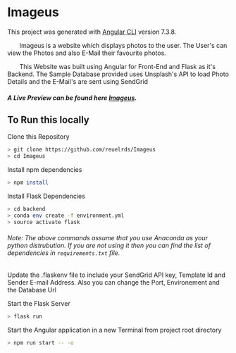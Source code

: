 # Imageus
This project was generated with [Angular CLI](https://github.com/angular/angular-cli) version 7.3.8.

&nbsp;&nbsp;&nbsp;&nbsp;&nbsp;&nbsp; Imageus is a website which displays photos to the user. The User's can view the Photos and also E-Mail their favourite photos.

&nbsp;&nbsp;&nbsp;&nbsp;&nbsp;&nbsp; This Website was built using Angular for Front-End and Flask as it's Backend. The Sample Database provided uses Unsplash's API to load Photo Details and the E-Mail's are sent using SendGrid


#### *A Live Preview can be found here [Imageus](https://reuelrds.github.io/Imageus).*

## To Run this locally

Clone this Repository
```bash
> git clone https://github.com/reuelrds/Imageus
> cd Imageus
```

Install npm dependencies
```bash
> npm install
```

Install Flask Dependencies
```bash
> cd backend
> conda env create -f environment.yml
> source activate flask
```
###### *Note: The above commands assume that you use Anaconda as your python distrubution. If you are not using it then you can find the list of dependencies in `requirements.txt` file.*


Update the .flaskenv file to include your SendGrid API key, Template Id and Sender E-mail Address. Also you can change the Port, Environement and the Database Url

Start the Flask Server
```bash
> flask run
```

Start the Angular application in a new Terminal from project root directory
```bash
> npm run start -- -o
```
